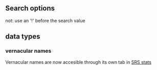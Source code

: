 ## Search options
not: use an '!' before the search value

## data types
### vernacular names
Vernacular names are now accesible through its own tab in [SRS stats](https://tb.plazi.org/GgServer/srsStats)
